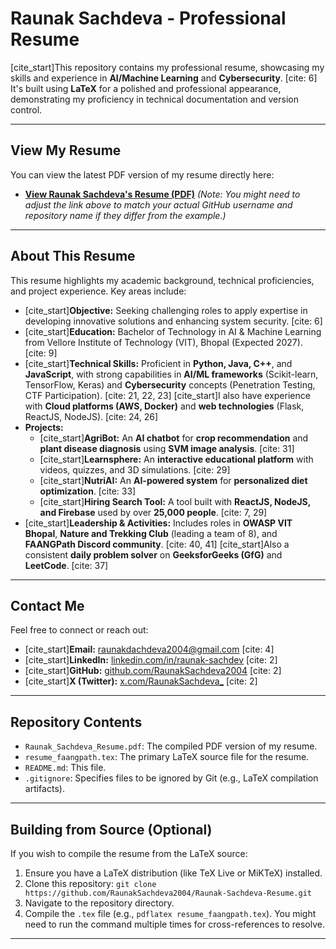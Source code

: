 # Raunak Sachdeva - Professional Resume

[cite_start]This repository contains my professional resume, showcasing my skills and experience in **AI/Machine Learning** and **Cybersecurity**. [cite: 6] It's built using **LaTeX** for a polished and professional appearance, demonstrating my proficiency in technical documentation and version control.

---

## **View My Resume**

You can view the latest PDF version of my resume directly here:

* **[View Raunak Sachdeva's Resume (PDF)](https://github.com/RaunakSachdeva2004/Raunak-Sachdeva-Resume/blob/main/Raunak_Sachdeva_Resume.pdf)**
    *(Note: You might need to adjust the link above to match your actual GitHub username and repository name if they differ from the example.)*

---

## **About This Resume**

This resume highlights my academic background, technical proficiencies, and project experience. Key areas include:

* [cite_start]**Objective:** Seeking challenging roles to apply expertise in developing innovative solutions and enhancing system security. [cite: 6]
* [cite_start]**Education:** Bachelor of Technology in AI & Machine Learning from Vellore Institute of Technology (VIT), Bhopal (Expected 2027). [cite: 9]
* [cite_start]**Technical Skills:** Proficient in **Python, Java, C++**, and **JavaScript**, with strong capabilities in **AI/ML frameworks** (Scikit-learn, TensorFlow, Keras) and **Cybersecurity** concepts (Penetration Testing, CTF Participation). [cite: 21, 22, 23] [cite_start]I also have experience with **Cloud platforms (AWS, Docker)** and **web technologies** (Flask, ReactJS, NodeJS). [cite: 24, 26]
* **Projects:**
    * [cite_start]**AgriBot:** An **AI chatbot** for **crop recommendation** and **plant disease diagnosis** using **SVM image analysis**. [cite: 31]
    * [cite_start]**Learnsphere:** An **interactive educational platform** with videos, quizzes, and 3D simulations. [cite: 29]
    * [cite_start]**NutriAI:** An **AI-powered system** for **personalized diet optimization**. [cite: 33]
    * [cite_start]**Hiring Search Tool:** A tool built with **ReactJS, NodeJS, and Firebase** used by over **25,000 people**. [cite: 7, 29]
* [cite_start]**Leadership & Activities:** Includes roles in **OWASP VIT Bhopal**, **Nature and Trekking Club** (leading a team of 8), and **FAANGPath Discord community**. [cite: 40, 41] [cite_start]Also a consistent **daily problem solver** on **GeeksforGeeks (GfG)** and **LeetCode**. [cite: 37]

---

## **Contact Me**

Feel free to connect or reach out:

* [cite_start]**Email:** raunakdachdeva2004@gmail.com [cite: 4]
* [cite_start]**LinkedIn:** [linkedin.com/in/raunak-sachdev](https://www.linkedin.com/in/raunak-sachdev) [cite: 2]
* [cite_start]**GitHub:** [github.com/RaunakSachdeva2004](https://github.com/RaunakSachdeva2004) [cite: 2]
* [cite_start]**X (Twitter):** [x.com/RaunakSachdeva_](https://x.com/RaunakSachdeva_) [cite: 2]

---

## **Repository Contents**

* `Raunak_Sachdeva_Resume.pdf`: The compiled PDF version of my resume.
* `resume_faangpath.tex`: The primary LaTeX source file for the resume.
* `README.md`: This file.
* `.gitignore`: Specifies files to be ignored by Git (e.g., LaTeX compilation artifacts).

---

## **Building from Source (Optional)**

If you wish to compile the resume from the LaTeX source:

1.  Ensure you have a LaTeX distribution (like TeX Live or MiKTeX) installed.
2.  Clone this repository: `git clone https://github.com/RaunakSachdeva2004/Raunak-Sachdeva-Resume.git`
3.  Navigate to the repository directory.
4.  Compile the `.tex` file (e.g., `pdflatex resume_faangpath.tex`). You might need to run the command multiple times for cross-references to resolve.

---
